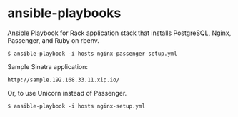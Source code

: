 # ansible-playbooks

Ansible Playbook for Rack application stack that installs PostgreSQL, Nginx, Passenger, and Ruby on rbenv.

    $ ansible-playbook -i hosts nginx-passenger-setup.yml

Sample Sinatra application:

    http://sample.192.168.33.11.xip.io/

Or, to use Unicorn instead of Passenger.

    $ ansible-playbook -i hosts nginx-setup.yml

